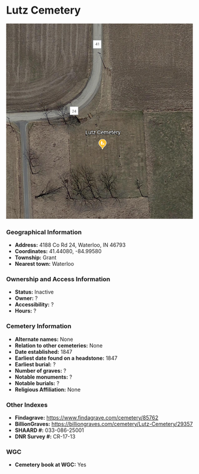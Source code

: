 # Lutz Cemetery

![Lutz Cemetery on Google Earth](https://github.com/FyoAtEPL/DeKalbCemeteries/blob/main/images/mapImages/LutzEarth.png "Lutz Cemetery on Google Earth")

### Geographical Information
- **Address:** 4188 Co Rd 24, Waterloo, IN 46793
- **Coordinates:** 41.44080, -84.99580
- **Township:** Grant
- **Nearest town:** Waterloo

### Ownership and Access Information
- **Status:** Inactive
- **Owner:** ?
- **Accessibility:** ?
- **Hours:** ?

### Cemetery Information
- **Alternate names:** None
- **Relation to other cemeteries:** None
- **Date established:** 1847
- **Earliest date found on a headstone:** 1847
- **Earliest burial:** ?
- **Number of graves:** ?
- **Notable monuments:** ?
- **Notable burials:** ?
- **Religious Affiliation:** None

### Other Indexes
- **Findagrave:** https://www.findagrave.com/cemetery/85762
- **BillionGraves:**  https://billiongraves.com/cemetery/Lutz-Cemetery/29357
- **SHAARD #:** 033-086-25001
- **DNR Survey #:** CR-17-13


### WGC
- **Cemetery book at WGC:** Yes
